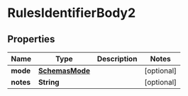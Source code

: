 # RulesIdentifierBody2

## Properties
Name | Type | Description | Notes
------------ | ------------- | ------------- | -------------
**mode** | [**SchemasMode**](SchemasMode.md) |  |  [optional]
**notes** | **String** |  |  [optional]
